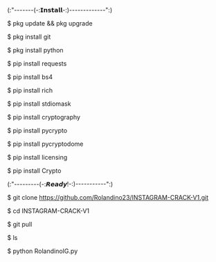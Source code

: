 (:"-------(-:𝗜𝗻𝘀𝘁𝗮𝗹𝗹-:)-------------":)

$ pkg update && pkg upgrade

$ pkg install git

$ pkg install python

$ pip install requests

$ pip install bs4

$ pip install rich

$ pip install stdiomask

$ pip install cryptography

$ pip install pycrypto

$ pip install pycryptodome

$ pip install licensing

$ pip install Crypto

(:"---------(-:𝙍𝙚𝙖𝙙𝙮!-:)-----------":) 
 
 $ git clone https://github.com/Rolandino23/INSTAGRAM-CRACK-V1.git
 
 $ cd INSTAGRAM-CRACK-V1

 $ git pull
 
 $ ls

 $ python RolandinoIG.py
